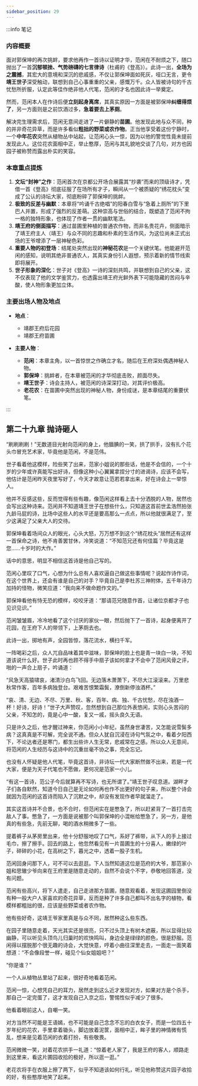 ```yaml
---
sidebar_position: 29
---
```


:::info 笔记

### 内容概要

面对郭保坤的再次挑衅，要求他再作一首诗以证明才华，范闲在不耐烦之下，随口抛出了一首**沉郁顿挫、气势磅礴的七言律诗**（杜甫的《登高》）。此诗一出，**全场为之震撼**，其宏大的意境和深沉的悲戚感，不仅让郭保坤面如死灰，哑口无言，更令**靖王世子**深受触动，联想到自己心事重重的父亲，感慨万千。众人皆被诗句的千古忧愁所折服，认定此等佳作绝非他人代笔，范闲的才名也因此诗一举奠定。

然而，范闲本人在作诗后便**立刻起身离席**，其真实原因一方面是被郭保坤**纠缠得烦了**，另一方面则是之前饮酒过多，**急着要去上茅厕**。

解决完生理需求后，范闲无意间走进了一片僻静的**苗圃**。他发现此地与众不同，种的并非奇花异草，而是许多看似**粗拙的野菜或农作物**。正当他享受着这份宁静时，一个**中年花农**突然从植物丛中站起，让范闲心头一惊，因为以他的警觉性竟未提前发现此人。这位花农面相中正，举止憨厚，范闲与其礼貌地交谈了几句，对方也因园子被称赞而露出朴实的笑容。

### 本章重点提炼

1.  **文坛“封神”之作**：范闲首次在京都公开场合展露其“抄袭”而来的顶级诗才，凭借一首《登高》彻底征服了在场所有才子，瞬间从一个被质疑的“绣花枕头”变成了公认的诗坛大家，彻底粉碎了郭保坤的挑衅。
2.  **极致的反差与幽默**：本章将“吟诵千古绝唱”的阳春白雪与“急着上厕所”的下里巴人并置，形成了强烈的反差萌。这种崇高与世俗的结合，既塑造了范闲不拘一格的独特形象，也体现了作者一贯的幽默笔法。
3.  **靖王府的侧面描写**：通过苗圃里种植的普通农作物，而非名贵花卉，侧面暗示了靖王府主人（靖王）与众不同的志趣和朴素的生活作风，为这位尚未正式出场的王爷增添了一层神秘色彩。
4.  **重要人物的初登场**：结尾处突然出现的**神秘花农**是一个关键伏笔。他能避开范闲的感知，说明其绝非普通农人，其真实身份引人遐想，预示着新的情节线索即将展开。
5.  **世子形象的深化**：世子对《登高》一诗的深刻共鸣，并联想到自己的父亲，这不仅表现了他的文学鉴赏力，也透露出靖王府光鲜外表下可能隐藏的苦闷与辛酸，使人物形象更加立体。

### 主要出场人物及地点

*   **地点**：
    *   靖郡王府后花园
    *   靖郡王府苗圃

*   **主要人物**：
    *   **范闲**：本章主角，以一首惊世之作确立才名，随后在王府深处偶遇神秘人物。
    *   **郭保坤**：挑衅者，在本章被范闲的才华彻底击败，颜面尽失。
    *   **靖王世子**：诗会主持人，被范闲的诗深深打动，对其评价极高。
    *   **老花农**：在苗圃中突然出现的神秘人物，身份成谜，是本章结尾的重要伏笔。

:::

## 第二十九章 **抛诗砸人**

“刷刷刷刷！”无数道目光射向范闲的身上，他腼腆的一笑，拱了拱手，没有扎个花头巾冒充艺术家，毕竟他是范闲，不是范伟。

世子看着他这模样，险些笑了出来，范家小姐说的那些话，他是不会信的，一个十岁的少年或许真能写出好诗，但像这种小心翼翼拿捏分寸的进谒诗，应该不会写，他估计是范闲昨天夜里写好了，今天才故意让范若若拿出来，好在诗会上一举惊人。

他并不反感这些，反而觉得有些有趣，像范闲这样看上去十分洒脱的人物，居然也会写出这种诗来。范闲并不知道靖王世子在想些什么，只知道这首前世孟浩然拍张九龄马屁的诗，比场中这些人的水平还是要高那么一点点，所以他就很满足了，至少这满足了父亲大人的交待。

郭保坤看着场间众人的眼光，心头大怒，万万想不到这个“绣花枕头”居然还有这样一首保命之诗，他不肯善罢甘休，冷笑说道：“不知范兄还有何佳篇？毕竟这是您……十岁时的大作。”

话中的意思，明显不相信这首诗是他自己写的。

范闲心里叹了口气，心想为什么总有人喜欢逼自己做这些事情呢？说起作诗作词，在这个世界上，还会有谁是自己的对手？毕竟自己是李杜苏三神附体，五千年诗力加持的怪物，微笑应道：“我向来不做命题作文的。”

郭保坤看他有恃无恐的模样，咬咬牙道：“那请范兄随意作首，让诸位京都才子也见识见识。”

范闲皱皱眉，冷冷地看了这个讨厌的家伙一眼，然后抛下了一首诗，起身便离开了花园，在王府下人的带领下，上茅厕去也。

此诗一出，掷地有声，全园皆惊，落花流水，横扫千军。

一阵喝彩之后，众人兀自品味着其中滋味，郭保坤的脸上也是青一块白一块，不知道该说什么好。世子此时再也顾不得手中扇子该如何拿才不会中了范闲风骨之评，啪的一声合上扇子，吟诵道：

“风急天高猿啸哀，渚清沙白鸟飞回。无边落木萧萧下，不尽大江滚滚来。万里悲秋常作客，百年多病独登台。艰难苦恨繁霜鬓，潦倒新停浊酒杯。”

“哀、清、无边、不尽、万里、秋、客，百年、病、独、千古忧愁，尽在浊酒一杯！好诗，好诗！”世子大声赞叹，忽然想到自己那位外表悠闲，实则心头苦闷的父亲，不知怎的，竟是心中一酸，复又一戚，摇头良久无语。

只是许久之后，他才醒过神来，你范闲小小年纪，虽然身世凄苦，又怎能说雪鬓多病？这真真是不可解，完全说不通。但众人犹自沉浸在诗句气氛之中，看着夕阳西下，不论达者还是寒门，都生出些许人生无常，悲戚常在之感。所以众人无意间，将范闲的人生经历与这诗中的沉重丝毫不协之事，完全忘记。

也没有人怀疑是他人代笔，毕竟这首诗，非诗坛一代大家断然做不出来，若是一代大家，便是为天子代笔也不愿做，更何况是范家一小儿。

“有这一首诗，范公子今后就算再不写诗，也无所谓了。”靖王世子叹息道。湖畔才子们各自默然，知道今日自己是无论如何再也作不出更好的句子来，所以整个诗会就因为范闲的这首诗而陷入了沉默之中，却没有发现作者早就溜走了。

其实这首诗并不合景，也不合时，但范闲实在是憋急了，所以赶紧背了一首打击完敌人了事。憋急了，一方面是说被那个叫郭保坤的小混帐给憋急了，另一方，是他真的有些急，先前无聊，喝的酒水稍微多了一些。

提着裤子从茅房里出来，他十分舒服地叹了口气，系好了裤带，从下人的手上接过毛巾，擦了擦手。回去的路上，他忽然看见有一片苗圃生的十分喜人，嫩绿的叶子，碎碎的小花，在高树之下，暮光之中，透着一股子生机。

范闲回身问那下人，可不可以去逛逛。下人当然知道这位是范府的大爷，那范家小姐和思辙少爷向来在王府里是随意走动的，自然不会说个不字，恭敬地回答道，没有问题。

范闲有些高兴，将下人遣走，自己走进那方苗圃，随意观看着，发现这圃园里倒没有种一般大户人家喜欢的奇花异草，反而是种了许多自己都叫不出名字的植物，看模样都粗拙的很，应该是些野菜或者农作物。

他有些好奇，这靖王爷家里真是与众不同，居然种这么些东西。

在园子里随意走着，天光其实还是很亮，只不过头顶上有树木遮蔽，所以显得比较幽静，可以听见头顶鸟儿归巢时的欢快鸣叫，身边全是绿绿的颜色，很是舒服。范闲得以摆脱那个很无趣的诗会，大觉快意，哼着小曲往深里走去，一面走一面笑着想道：“不会像段誉一样，碰见个仙女姐姐吧？”

“你是谁？”

一个人从植物丛里站了起来，很好奇地看着范闲。

范闲一惊，心想凭自己的耳力，居然走到这么近才发现对方，如果对方是个杀手，那自己一定完蛋了，这才发现自己入京之后，警惕性似乎减少了很多。

他看着眼前这人，自嘲一笑。

对方当然不可能是王语嫣，也不可能是自己念念不忘的白衣女子，而是一位四五十岁年纪的花农，手里拿着锄头，脚边放着泥筐，面相中正，眸子里的神情微有慌乱，想来是见着范闲的衣着打扮，有些敬畏。

范闲微微一笑，对着花农拱手一礼道：“惊着老人家了，我是王府的客人，顺路走到这里来，看这片圃园收拾的极好，所以逛一逛。”

老花农将手在衣服上擦了两下，似乎不知道该如何行礼，听见他称赞这片园子收拾的好，有些憨厚地笑了起来。


